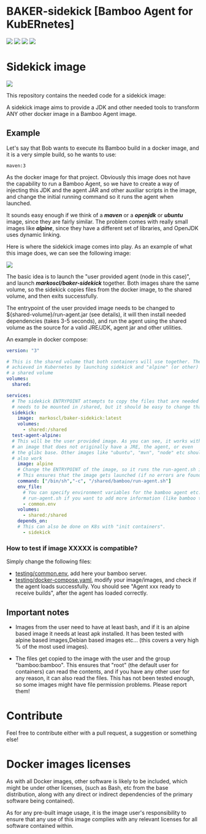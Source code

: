 # BAKER-sidekick [Bamboo Agent for KubERnetes]


![](https://img.shields.io/github/license/Markoscl/baker-sidekick.svg)
[![](https://img.shields.io/docker/pulls/markoscl/baker-sidekick.svg)](https://hub.docker.com/r/markoscl/baker-sidekick)
[![](https://img.shields.io/docker/stars/markoscl/baker-sidekick.svg)](https://hub.docker.com/r/markoscl/baker-sidekick)
[![](https://img.shields.io/docker/build/markoscl/baker-sidekick.svg)](https://hub.docker.com/r/markoscl/baker-sidekick)


# Sidekick image

[![](https://images.microbadger.com/badges/image/markoscl/baker-sidekick.svg)](https://microbadger.com/images/markoscl/baker-sidekick)

This repository contains the needed code for a sidekick image:

A sidekick image aims to provide a JDK and other needed tools to transform ANY other docker
image in a Bamboo Agent image.

## Example

Let's say that Bob wants to execute its Bamboo build in a docker image, and it is a
very simple build, so he wants to use:

    maven:3
    
As the docker image for that project. Obviously this image does not have the capability
to run a Bamboo Agent, so we have to create a way of injecting this JDK and the agent JAR and
other auxiliar scripts in the image, and change the initial running command so it
runs the agent when launched.


It sounds easy enough if we think of a ***maven*** or a ***openjdk*** or ***ubuntu*** image,
since they are fairly similar. The problem comes with really small images like ***alpine***,
since they have a different set of libraries, and OpenJDK uses dynamic linking.

Here is where the sidekick image comes into play. As an example of what this image does, we can
see the following image:

![](https://raw.githubusercontent.com/Markoscl/baker-sidekick/master/images/baker-sidekick.png)

The basic idea is to launch the "user provided agent (node in this case)", and launch
***markoscl/baker-sidekick*** together. Both images share the same volume, so the sidekick
copies files from the docker image, to the shared volume, and then exits successfully.

The entrypoint of the user provided image needs to be changed to ${shared-volume}/run-agent.jar (see details),
it will then install needed dependencies (takes 3-5 seconds), and run the agent using the shared volume
as the source for a valid JRE/JDK, agent jar and other utilities.

An example in docker compose:

```yaml
version: "3"

# This is the shared volume that both containers will use together. The same setup can be
# achieved in Kubernetes by launching sidekick and "alpine" (or other) in the same pod, using
# a shared volume
volumes:
  shared:

services:
  # The sidekick ENTRYPOINT attempts to copy the files that are needed to the shared volume. It
  # needs to be mounted in /shared, but it should be easy to change that if needed.
  sidekick:
    image:  markoscl/baker-sidekick:latest
    volumes:
      - shared:/shared
  test-agent-alpine:
  # This will be the user provided image. As you can see, it works with
  # an image that does not originally have a JRE, the agent, or even
  # the glibc base. Other images like "ubuntu", "mvn", "node" etc should
  # also work
    image: alpine
    # Change the ENTRYPOINT of the image, so it runs the run-agent.sh instead of the default image ENTRYPOINT
    # This ensures that the image gets launched (if no errors are found)
    command: ["/bin/sh","-c", "/shared/bamboo/run-agent.sh"]
    env_file:
      # You can specify environment variables for the bamboo agent etc. You will need to modify
      # run-agent.sh if you want to add more information (like bamboo token etc...)
      - common.env
    volumes:
      - shared:/shared
    depends_on:
    # This can also be done on K8s with "init containers".
      - sidekick
```


### How to test if image XXXXX is compatible?

Simply change the following files:

- [testing/common.env](testing/common.env), add here your bamboo server.
- [testing/docker-compose.yaml](testing/docker-compose.yaml), modify your image/images, and check
if the agent loads successfully. You should see "Agent xxx ready to receive builds", after the
agent has loaded correctly.



## Important notes

- Images from the user need to have at least bash, and if it is an alpine based image it needs at least
apk installed. It has been tested with alpine based images,Debian based images etc...
 (this covers a very high % of the most used images).
 
- The files get copied to the image with the user and the group "bamboo:bamboo". This ensures that
"root" (the default user for containers) can read the contents, and if you have any other user
for any reason, it can also read the files. This has not been tested enough, so some images might
have file permission problems. Please report them!


# Contribute
Feel free to contribute either with a pull request, a suggestion or something else!
 
# Docker images licenses
As with all Docker images, other software is likely to be included, which might be under other licenses,
(such as Bash, etc from the base distribution, along with any direct or indirect dependencies of the primary 
software being contained).

As for any pre-built image usage, it is the image user's responsibility to ensure that any use of this image complies
 with any relevant licenses for all software contained within.